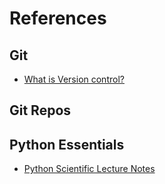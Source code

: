# References

## Git
- [What is Version control?](http://vimeo.com/41027679)

## Git Repos


## Python Essentials
- [Python Scientific Lecture Notes](http://scipy-lectures.github.io/)
